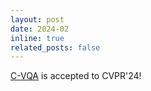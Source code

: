 ```yaml
---
layout: post
date: 2024-02
inline: true
related_posts: false
---
```


[C-VQA](https://arxiv.org/abs/2310.06627) is accepted to CVPR'24!

